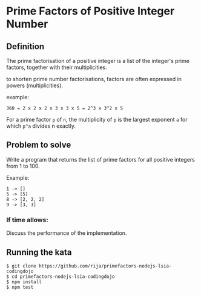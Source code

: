 # Prime Factors of Positive Integer Number


## Definition

The prime factorisation of a positive integer is a list of the integer's prime factors, together with their multiplicities.

to shorten prime number factorisations, factors are often expressed in powers (multiplicities).

example:

```
360 = 2 x 2 x 2 x 3 x 3 x 5 = 2^3 x 3^2 x 5
```
For a prime factor `p` of `n`, the multiplicity of `p` is the largest exponent `a` for which `p^a` divides n exactly.

## Problem to solve

Write a program that returns the list of prime factors for all positive integers from 1 to 100.

Example:

```
1 -> []
5 -> [5]
8 -> [2, 2, 2]
9 -> [3, 3]
```

### If time allows:

Discuss the performance of the implementation.



## Running the kata

```
$ git clone https://github.com/rija/primefactors-nodejs-lsia-codingdojo
$ cd primefactors-nodejs-lsia-codingdojo
$ npm install
$ npm test
```
